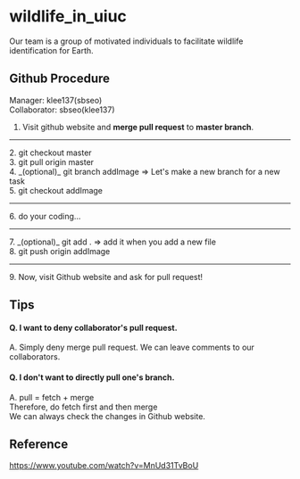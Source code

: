 # wildlife_in_uiuc
Our team is a group of motivated individuals to facilitate wildlife identification for Earth. <br />

## Github Procedure
Manager: klee137(sbseo) <br />
Collaborator: sbseo(klee137) <br />
1. Visit github website and __merge pull request__ to __master branch__.
<hr />
2. git checkout master<br />
3. git pull origin master <br />
4. _(optional)_ git branch addImage => Let's make a new branch for a new task <br /> 
5. git checkout addImage
<hr />
6. do your coding... 
<hr />
7. _(optional)_ git add .  => add it when you add a new file<br /> 
8. git push origin addImage
<hr />
9. Now, visit Github website and ask for pull request!
  
## Tips
#### Q. I want to deny collaborator's pull request.
A. Simply deny merge pull request. We can leave comments to our collaborators.

#### Q. I don't want to directly pull one's branch. 
A. pull = fetch + merge <br />
Therefore, do fetch first and then merge <br />
We can always check the changes in Github website. 

## Reference
https://www.youtube.com/watch?v=MnUd31TvBoU

